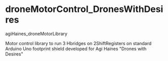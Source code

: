 # droneMotorControl_DronesWithDesires
agiHaines_droneMotorLibrary


Motor control library to run 3 Hbridges on 2ShiftRegisters on standard Arduino Uno footprint shield
developed for Agi Haines "Drones with Desires"
